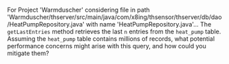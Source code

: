 For Project 'Warmduscher' considering file in path 'Warmduscher/thserver/src/main/java/com/x8ing/thsensor/thserver/db/dao/HeatPumpRepository.java' with name 'HeatPumpRepository.java'... 
The `getLastEntries` method retrieves the last `n` entries from the `heat_pump` table. Assuming the `heat_pump` table contains millions of records, what potential performance concerns might arise with this query, and how could you mitigate them?